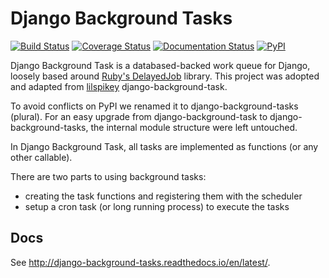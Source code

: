 # Django Background Tasks

[![Build Status](https://travis-ci.org/arteria/django-background-tasks.svg?branch=master)](https://travis-ci.org/arteria/django-background-tasks)
[![Coverage Status](https://coveralls.io/repos/arteria/django-background-tasks/badge.svg?branch=master&service=github)](https://coveralls.io/github/arteria/django-background-tasks?branch=master)
[![Documentation Status](https://readthedocs.org/projects/django-background-tasks/badge/?version=latest)](http://django-background-tasks.readthedocs.io/en/latest/?badge=latest)
[![PyPI](https://img.shields.io/pypi/v/django-background-tasks.svg)](https://pypi.python.org/pypi/django-background-tasks)


Django Background Task is a databased-backed work queue for Django, loosely based around [Ruby's DelayedJob](https://github.com/tobi/delayed_job) library. This project was adopted and adapted from [lilspikey](https://github.com/lilspikey/) django-background-task.

To avoid conflicts on PyPI we renamed it to django-background-tasks (plural). For an easy upgrade from django-background-task to django-background-tasks, the internal module structure were left untouched.

In Django Background Task, all tasks are implemented as functions (or any other callable).

There are two parts to using background tasks:

* creating the task functions and registering them with the scheduler
* setup a cron task (or long running process) to execute the tasks


## Docs
See http://django-background-tasks.readthedocs.io/en/latest/.
